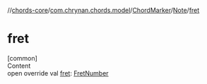//[chords-core](../../../../index.md)/[com.chrynan.chords.model](../../index.md)/[ChordMarker](../index.md)/[Note](index.md)/[fret](fret.md)



# fret  
[common]  
Content  
open override val [fret](fret.md): [FretNumber](../../-fret-number/index.md)  



